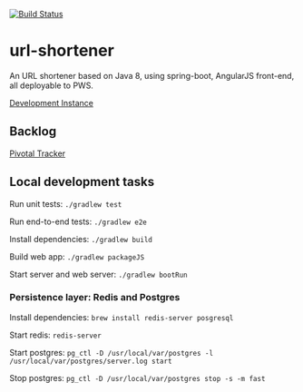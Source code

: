 [![Build Status](https://travis-ci.org/bengro/url-shortener.svg?branch=master)](https://travis-ci.org/bengro/url-shortener)

# url-shortener
An URL shortener based on Java 8, using spring-boot, AngularJS front-end, all deployable to PWS. 

[Development Instance](http://bengro-url-shortener.cfapps.io/)

## Backlog
[Pivotal Tracker](https://www.pivotaltracker.com/n/projects/1373074)

## Local development tasks

Run unit tests:
``./gradlew test``

Run end-to-end tests:
``./gradlew e2e``

Install dependencies:
``./gradlew build``

Build web app:
``./gradlew packageJS``

Start server and web server:
``./gradlew bootRun``

### Persistence layer: Redis and Postgres

Install dependencies: ``brew install redis-server posgresql``

Start redis: ``redis-server``

Start postgres: ``pg_ctl -D /usr/local/var/postgres -l /usr/local/var/postgres/server.log start``

Stop postgres: ``pg_ctl -D /usr/local/var/postgres stop -s -m fast``